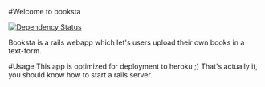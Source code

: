 #Welcome to booksta 

[![Dependency Status](https://gemnasium.com/bigteddy97/booksta.png)](https://gemnasium.com/bigteddy97/booksta)

Booksta is a rails webapp which let's users upload their own books in a text-form.

#Usage
This app is optimized for deployment to heroku ;) That's actually it, you should know how to start a rails server.